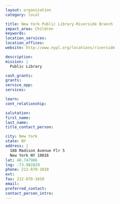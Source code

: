 ```yaml
---
layout: organization
category: local

title: New York Public Library-Riverside Branch
impact_area: Children
keywords: 
location_services: 
location_offices: 
website: http://www.nypl.org/locations/riverside

description: 
mission: |
  Public Library

cash_grants: 
grants: 
service_opp: 
services: 

learn: 
cont_relationship: 

salutation: 
first_name: 
last_name: 
title_contact_person: 

city: New York
state: NY
address: |
  188 Madison Avenue Flr 5    
  New York NY 10016
lat: 40.747966
lng: -73.982829
phone: 212-870-1810
ext: 
fax: 212-870-1819
email: 
preferred_contact: 
contact_person_intro: 
---
```

